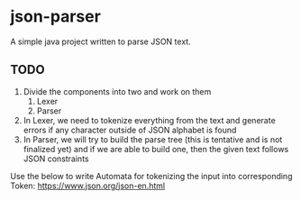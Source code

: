# json-parser
A simple java project written to parse JSON text. 

## TODO
1. Divide the components into two and work on them
   1. Lexer
   2. Parser
2. In Lexer, we need to tokenize everything from the text and generate errors if 
any character outside of JSON alphabet is found
3. In Parser, we will try to build the parse tree (this is tentative and is not finalized yet)
and if we are able to build one, then the given text follows JSON constraints

Use the below to write Automata for tokenizing the input into corresponding Token:
https://www.json.org/json-en.html